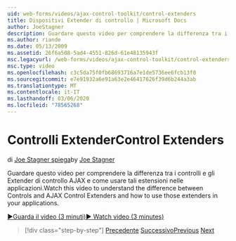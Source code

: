 ```yaml
---
uid: web-forms/videos/ajax-control-toolkit/control-extenders
title: Dispositivi Extender di controllo | Microsoft Docs
author: JoeStagner
description: Guardare questo video per comprendere la differenza tra i controlli e gli Extender di controllo AJAX e come usare tali estensioni nelle applicazioni.
ms.author: riande
ms.date: 05/13/2009
ms.assetid: 26f6a508-5ad4-4551-826d-61e48135943f
msc.legacyurl: /web-forms/videos/ajax-control-toolkit/control-extenders
msc.type: video
ms.openlocfilehash: c3c5da75f0fb68693716a7e1de5736ee6fcb13f0
ms.sourcegitcommit: e7e91932a6e91a63e2e46417626f39d6b244a3ab
ms.translationtype: MT
ms.contentlocale: it-IT
ms.lasthandoff: 03/06/2020
ms.locfileid: "78565268"
---
```

# <a name="control-extenders"></a><span data-ttu-id="dd7a6-103">Controlli Extender</span><span class="sxs-lookup"><span data-stu-id="dd7a6-103">Control Extenders</span></span>

<span data-ttu-id="dd7a6-104">di [Joe Stagner spiega](https://github.com/JoeStagner)</span><span class="sxs-lookup"><span data-stu-id="dd7a6-104">by [Joe Stagner](https://github.com/JoeStagner)</span></span>

<span data-ttu-id="dd7a6-105">Guardare questo video per comprendere la differenza tra i controlli e gli Extender di controllo AJAX e come usare tali estensioni nelle applicazioni.</span><span class="sxs-lookup"><span data-stu-id="dd7a6-105">Watch this video to understand the difference between Controls and AJAX Control Extenders and how to use those extenders in your applications.</span></span>

[<span data-ttu-id="dd7a6-106">&#9654;Guarda il video (3 minuti)</span><span class="sxs-lookup"><span data-stu-id="dd7a6-106">&#9654; Watch video (3 minutes)</span></span>](https://channel9.msdn.com/Blogs/ASP-NET-Site-Videos/control-extenders)

> [!div class="step-by-step"]
> <span data-ttu-id="dd7a6-107">[Precedente](utilize-the-ajax-rating-control-in-the-aspnet-toolkit.md)
> [Successivo](color-picker.md)</span><span class="sxs-lookup"><span data-stu-id="dd7a6-107">[Previous](utilize-the-ajax-rating-control-in-the-aspnet-toolkit.md)
[Next](color-picker.md)</span></span>
